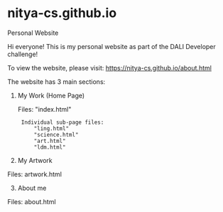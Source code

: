 # nitya-cs.github.io
Personal Website

Hi everyone! This is my personal website as part of the DALI Developer challenge!

To view the website, please visit: https://nitya-cs.github.io/about.html

The website has 3 main sections: 
1. My Work (Home Page)
    
    Files:  "index.html"
        
        Individual sub-page files:
            "ling.html"
            "science.html"
            "art.html"
            "ldm.html"
    
2. My Artwork 
   
 Files:  artwork.html
    
3. About me
     
Files:  about.html
    

